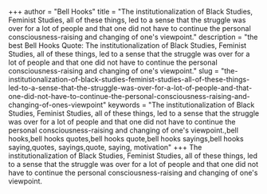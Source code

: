 +++
author = "Bell Hooks"
title = "The institutionalization of Black Studies, Feminist Studies, all of these things, led to a sense that the struggle was over for a lot of people and that one did not have to continue the personal consciousness-raising and changing of one's viewpoint."
description = "the best Bell Hooks Quote: The institutionalization of Black Studies, Feminist Studies, all of these things, led to a sense that the struggle was over for a lot of people and that one did not have to continue the personal consciousness-raising and changing of one's viewpoint."
slug = "the-institutionalization-of-black-studies-feminist-studies-all-of-these-things-led-to-a-sense-that-the-struggle-was-over-for-a-lot-of-people-and-that-one-did-not-have-to-continue-the-personal-consciousness-raising-and-changing-of-ones-viewpoint"
keywords = "The institutionalization of Black Studies, Feminist Studies, all of these things, led to a sense that the struggle was over for a lot of people and that one did not have to continue the personal consciousness-raising and changing of one's viewpoint.,bell hooks,bell hooks quotes,bell hooks quote,bell hooks sayings,bell hooks saying,quotes, sayings,quote, saying, motivation"
+++
The institutionalization of Black Studies, Feminist Studies, all of these things, led to a sense that the struggle was over for a lot of people and that one did not have to continue the personal consciousness-raising and changing of one's viewpoint.
